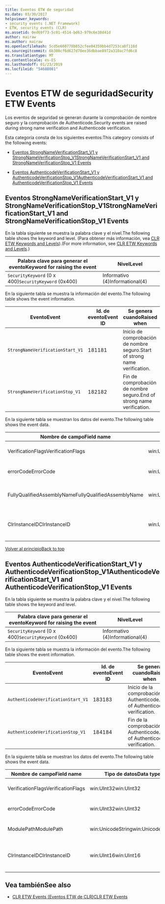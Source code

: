 ```yaml
---
title: Eventos ETW de seguridad
ms.date: 03/30/2017
helpviewer_keywords:
- security events [.NET Framework]
- ETW, security events (CLR)
ms.assetid: 0ed69f73-5c01-4514-bd63-979c6e38d41d
author: mairaw
ms.author: mairaw
ms.openlocfilehash: 5cd5e660778b852cfee84359bb4d7253ca8f118d
ms.sourcegitcommit: 6b308cf6d627d78ee36dbbae8972a310ac7fd6c8
ms.translationtype: MT
ms.contentlocale: es-ES
ms.lasthandoff: 01/23/2019
ms.locfileid: "54608081"
---
```

# <a name="security-etw-events"></a><span data-ttu-id="72d10-102">Eventos ETW de seguridad</span><span class="sxs-lookup"><span data-stu-id="72d10-102">Security ETW Events</span></span>
<a name="top"></a> <span data-ttu-id="72d10-103">Los eventos de seguridad se generan durante la comprobación de nombre seguro y la comprobación de Authenticode.</span><span class="sxs-lookup"><span data-stu-id="72d10-103">Security events are raised during strong name verification and Authenticode verification.</span></span>  
  
 <span data-ttu-id="72d10-104">Esta categoría consta de los siguientes eventos:</span><span class="sxs-lookup"><span data-stu-id="72d10-104">This category consists of the following events:</span></span>  
  
-   [<span data-ttu-id="72d10-105">Eventos StrongNameVerificationStart_V1 y StrongNameVerificationStop_V1</span><span class="sxs-lookup"><span data-stu-id="72d10-105">StrongNameVerificationStart_V1 and StrongNameVerificationStop_V1 Events</span></span>](#strongnameverificationstart_v1_and_strongnameverificationstop_v1_events)  
  
-   [<span data-ttu-id="72d10-106">Eventos AuthenticodeVerificationStart_V1 y AuthenticodeVerificationStop_V1</span><span class="sxs-lookup"><span data-stu-id="72d10-106">AuthenticodeVerificationStart_V1 and AuthenticodeVerificationStop_V1 Events</span></span>](#authenticodeverificationstart_v1_and_authenticodeverificationstop_v1_events)  
  
<a name="strongnameverificationstart_v1_and_strongnameverificationstop_v1_events"></a>   
## <a name="strongnameverificationstartv1-and-strongnameverificationstopv1-events"></a><span data-ttu-id="72d10-107">Eventos StrongNameVerificationStart_V1 y StrongNameVerificationStop_V1</span><span class="sxs-lookup"><span data-stu-id="72d10-107">StrongNameVerificationStart_V1 and StrongNameVerificationStop_V1 Events</span></span>  
 <span data-ttu-id="72d10-108">En la tabla siguiente se muestra la palabra clave y el nivel.</span><span class="sxs-lookup"><span data-stu-id="72d10-108">The following table shows the keyword and level.</span></span> <span data-ttu-id="72d10-109">(Para obtener más información, vea [CLR ETW Keywords and Levels](../../../docs/framework/performance/clr-etw-keywords-and-levels.md)).</span><span class="sxs-lookup"><span data-stu-id="72d10-109">(For more information, see [CLR ETW Keywords and Levels](../../../docs/framework/performance/clr-etw-keywords-and-levels.md).)</span></span>  
  
|<span data-ttu-id="72d10-110">Palabra clave para generar el evento</span><span class="sxs-lookup"><span data-stu-id="72d10-110">Keyword for raising the event</span></span>|<span data-ttu-id="72d10-111">Nivel</span><span class="sxs-lookup"><span data-stu-id="72d10-111">Level</span></span>|  
|-----------------------------------|-----------|  
|<span data-ttu-id="72d10-112">`SecurityKeyword` (0 x 400)</span><span class="sxs-lookup"><span data-stu-id="72d10-112">`SecurityKeyword` (0x400)</span></span>|<span data-ttu-id="72d10-113">Informativo (4)</span><span class="sxs-lookup"><span data-stu-id="72d10-113">Informational(4)</span></span>|  
  
 <span data-ttu-id="72d10-114">En la siguiente tabla se muestra la información del evento.</span><span class="sxs-lookup"><span data-stu-id="72d10-114">The following table shows the event information.</span></span>  
  
|<span data-ttu-id="72d10-115">Evento</span><span class="sxs-lookup"><span data-stu-id="72d10-115">Event</span></span>|<span data-ttu-id="72d10-116">Id. de evento</span><span class="sxs-lookup"><span data-stu-id="72d10-116">Event ID</span></span>|<span data-ttu-id="72d10-117">Se genera cuando</span><span class="sxs-lookup"><span data-stu-id="72d10-117">Raised when</span></span>|  
|-----------|--------------|-----------------|  
|`StrongNameVerificationStart_V1`|<span data-ttu-id="72d10-118">181</span><span class="sxs-lookup"><span data-stu-id="72d10-118">181</span></span>|<span data-ttu-id="72d10-119">Inicio de comprobación de nombre seguro.</span><span class="sxs-lookup"><span data-stu-id="72d10-119">Start of strong name verification.</span></span>|  
|`StrongNameVerificationStop_V1`|<span data-ttu-id="72d10-120">182</span><span class="sxs-lookup"><span data-stu-id="72d10-120">182</span></span>|<span data-ttu-id="72d10-121">Fin de comprobación de nombre seguro.</span><span class="sxs-lookup"><span data-stu-id="72d10-121">End of strong name verification.</span></span>|  
  
 <span data-ttu-id="72d10-122">En la siguiente tabla se muestran los datos del evento.</span><span class="sxs-lookup"><span data-stu-id="72d10-122">The following table shows the event data.</span></span>  
  
|<span data-ttu-id="72d10-123">Nombre de campo</span><span class="sxs-lookup"><span data-stu-id="72d10-123">Field name</span></span>|<span data-ttu-id="72d10-124">Tipo de datos</span><span class="sxs-lookup"><span data-stu-id="72d10-124">Data type</span></span>|<span data-ttu-id="72d10-125">Descripción</span><span class="sxs-lookup"><span data-stu-id="72d10-125">Description</span></span>|  
|----------------|---------------|-----------------|  
|<span data-ttu-id="72d10-126">VerificationFlags</span><span class="sxs-lookup"><span data-stu-id="72d10-126">VerificationFlags</span></span>|<span data-ttu-id="72d10-127">win:UInt32</span><span class="sxs-lookup"><span data-stu-id="72d10-127">win:UInt32</span></span>|<span data-ttu-id="72d10-128">Marcas de verificación.</span><span class="sxs-lookup"><span data-stu-id="72d10-128">The verification flags.</span></span>|  
|<span data-ttu-id="72d10-129">errorCode</span><span class="sxs-lookup"><span data-stu-id="72d10-129">ErrorCode</span></span>|<span data-ttu-id="72d10-130">win:UInt32</span><span class="sxs-lookup"><span data-stu-id="72d10-130">win:UInt32</span></span>|<span data-ttu-id="72d10-131">Código de error HResult.</span><span class="sxs-lookup"><span data-stu-id="72d10-131">The HResult error code.</span></span>|  
|<span data-ttu-id="72d10-132">FullyQualifiedAssemblyName</span><span class="sxs-lookup"><span data-stu-id="72d10-132">FullyQualifiedAssemblyName</span></span>|<span data-ttu-id="72d10-133">win:UnicodeString</span><span class="sxs-lookup"><span data-stu-id="72d10-133">win:UnicodeString</span></span>|<span data-ttu-id="72d10-134">Nombre completo del ensamblado.</span><span class="sxs-lookup"><span data-stu-id="72d10-134">The fully qualified assembly name.</span></span>|  
|<span data-ttu-id="72d10-135">ClrInstanceID</span><span class="sxs-lookup"><span data-stu-id="72d10-135">ClrInstanceID</span></span>|<span data-ttu-id="72d10-136">win:UInt16</span><span class="sxs-lookup"><span data-stu-id="72d10-136">win:UInt16</span></span>|<span data-ttu-id="72d10-137">Identificador único para la instancia de CLR o CoreCLR.</span><span class="sxs-lookup"><span data-stu-id="72d10-137">Unique ID for the instance of CLR or CoreCLR.</span></span>|  
  
 [<span data-ttu-id="72d10-138">Volver al principio</span><span class="sxs-lookup"><span data-stu-id="72d10-138">Back to top</span></span>](#top)  
  
<a name="authenticodeverificationstart_v1_and_authenticodeverificationstop_v1_events"></a>   
## <a name="authenticodeverificationstartv1-and-authenticodeverificationstopv1-events"></a><span data-ttu-id="72d10-139">Eventos AuthenticodeVerificationStart_V1 y AuthenticodeVerificationStop_V1</span><span class="sxs-lookup"><span data-stu-id="72d10-139">AuthenticodeVerificationStart_V1 and AuthenticodeVerificationStop_V1 Events</span></span>  
 <span data-ttu-id="72d10-140">En la tabla siguiente se muestra la palabra clave y el nivel.</span><span class="sxs-lookup"><span data-stu-id="72d10-140">The following table shows the keyword and level.</span></span>  
  
|<span data-ttu-id="72d10-141">Palabra clave para generar el evento</span><span class="sxs-lookup"><span data-stu-id="72d10-141">Keyword for raising the event</span></span>|<span data-ttu-id="72d10-142">Nivel</span><span class="sxs-lookup"><span data-stu-id="72d10-142">Level</span></span>|  
|-----------------------------------|-----------|  
|<span data-ttu-id="72d10-143">`SecurityKeyword` (0 x 400)</span><span class="sxs-lookup"><span data-stu-id="72d10-143">`SecurityKeyword` (0x400)</span></span>|<span data-ttu-id="72d10-144">Informativo (4)</span><span class="sxs-lookup"><span data-stu-id="72d10-144">Informational(4)</span></span>|  
  
 <span data-ttu-id="72d10-145">En la siguiente tabla se muestra la información del evento.</span><span class="sxs-lookup"><span data-stu-id="72d10-145">The following table shows the event information.</span></span>  
  
|<span data-ttu-id="72d10-146">Evento</span><span class="sxs-lookup"><span data-stu-id="72d10-146">Event</span></span>|<span data-ttu-id="72d10-147">Id. de evento</span><span class="sxs-lookup"><span data-stu-id="72d10-147">Event ID</span></span>|<span data-ttu-id="72d10-148">Se genera cuando</span><span class="sxs-lookup"><span data-stu-id="72d10-148">Raised when</span></span>|  
|-----------|--------------|-----------------|  
|`AuthenticodeVerificationStart_V1`|<span data-ttu-id="72d10-149">183</span><span class="sxs-lookup"><span data-stu-id="72d10-149">183</span></span>|<span data-ttu-id="72d10-150">Inicio de la comprobación de Authenticode.</span><span class="sxs-lookup"><span data-stu-id="72d10-150">Start of Authenticode verification.</span></span>|  
|`AuthenticodeVerificationStop_V1`|<span data-ttu-id="72d10-151">184</span><span class="sxs-lookup"><span data-stu-id="72d10-151">184</span></span>|<span data-ttu-id="72d10-152">Fin de la comprobación de Authenticode.</span><span class="sxs-lookup"><span data-stu-id="72d10-152">End of Authenticode verification.</span></span>|  
  
 <span data-ttu-id="72d10-153">En la siguiente tabla se muestran los datos del evento.</span><span class="sxs-lookup"><span data-stu-id="72d10-153">The following table shows the event data.</span></span>  
  
|<span data-ttu-id="72d10-154">Nombre de campo</span><span class="sxs-lookup"><span data-stu-id="72d10-154">Field name</span></span>|<span data-ttu-id="72d10-155">Tipo de datos</span><span class="sxs-lookup"><span data-stu-id="72d10-155">Data type</span></span>|<span data-ttu-id="72d10-156">Descripción</span><span class="sxs-lookup"><span data-stu-id="72d10-156">Description</span></span>|  
|----------------|---------------|-----------------|  
|<span data-ttu-id="72d10-157">VerificationFlags</span><span class="sxs-lookup"><span data-stu-id="72d10-157">VerificationFlags</span></span>|<span data-ttu-id="72d10-158">win:UInt32</span><span class="sxs-lookup"><span data-stu-id="72d10-158">win:UInt32</span></span>|<span data-ttu-id="72d10-159">Marcas de verificación.</span><span class="sxs-lookup"><span data-stu-id="72d10-159">The verification flags.</span></span>|  
|<span data-ttu-id="72d10-160">errorCode</span><span class="sxs-lookup"><span data-stu-id="72d10-160">ErrorCode</span></span>|<span data-ttu-id="72d10-161">win:UInt32</span><span class="sxs-lookup"><span data-stu-id="72d10-161">win:UInt32</span></span>|<span data-ttu-id="72d10-162">Código de error HResult.</span><span class="sxs-lookup"><span data-stu-id="72d10-162">The HResult error code.</span></span>|  
|<span data-ttu-id="72d10-163">ModulePath</span><span class="sxs-lookup"><span data-stu-id="72d10-163">ModulePath</span></span>|<span data-ttu-id="72d10-164">win:UnicodeString</span><span class="sxs-lookup"><span data-stu-id="72d10-164">win:UnicodeString</span></span>|<span data-ttu-id="72d10-165">Ruta de acceso del módulo.</span><span class="sxs-lookup"><span data-stu-id="72d10-165">The module path.</span></span>|  
|<span data-ttu-id="72d10-166">ClrInstanceID</span><span class="sxs-lookup"><span data-stu-id="72d10-166">ClrInstanceID</span></span>|<span data-ttu-id="72d10-167">win:UInt16</span><span class="sxs-lookup"><span data-stu-id="72d10-167">win:UInt16</span></span>|<span data-ttu-id="72d10-168">Identificador único para la instancia de CLR o CoreCLR.</span><span class="sxs-lookup"><span data-stu-id="72d10-168">Unique ID for the instance of CLR or CoreCLR.</span></span>|  
  
## <a name="see-also"></a><span data-ttu-id="72d10-169">Vea también</span><span class="sxs-lookup"><span data-stu-id="72d10-169">See also</span></span>
- [<span data-ttu-id="72d10-170">CLR ETW Events (Eventos ETW de CLR)</span><span class="sxs-lookup"><span data-stu-id="72d10-170">CLR ETW Events</span></span>](../../../docs/framework/performance/clr-etw-events.md)
